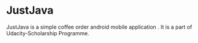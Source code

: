 # JustJava
 
 JustJava is a simple coffee order android mobile application . It is a part of Udacity-Scholarship Programme.
